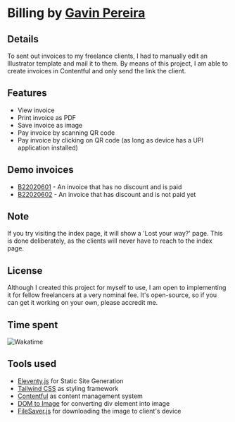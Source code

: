 # Billing by [Gavin Pereira](https://gavinpereira.in)

## Details

To sent out invoices to my freelance clients, I had to manually edit an Illustrator template and mail it to them. By means of this project, I am able to create invoices in Contentful and only send the link the client.

## Features

- View invoice
- Print invoice as PDF
- Save invoice as image
- Pay invoice by scanning QR code
- Pay invoice by clicking on QR code (as long as device has a UPI application installed)

## Demo invoices

- [B22020601](https://bills.gavinpereira.in/B22020601) - An invoice that has no discount and is paid
- [B22020602](https://bills.gavinpereira.in/B22020602) - An invoice that has discount and is not paid yet

## Note

If you try visiting the index page, it will show a 'Lost your way?' page. This is done deliberately, as the clients will never have to reach to the index page.

## License

Although I created this project for myself to use, I am open to implementing it for fellow freelancers at a very nominal fee. It's open-source, so if you can get it working on your own, please accredit me.

## Time spent

![Wakatime](https://wakatime.com/badge/user/66367175-eadf-48f0-89af-d30bf9e2dc7c/project/580e658b-16ae-466e-858a-730bc72afb2b.svg?style=for-the-badge)

## Tools used

- [Eleventy.js](https://www.11ty.dev/) for Static Site Generation
- [Tailwind CSS](https://tailwindcss.com/) as styling framework
- [Contentful](https://www.contentful.com/) as content management system
- [DOM to Image](https://github.com/tsayen/dom-to-image) for converting div element into image
- [FileSaver.js](https://github.com/eligrey/FileSaver.js/) for downloading the image to client's device
